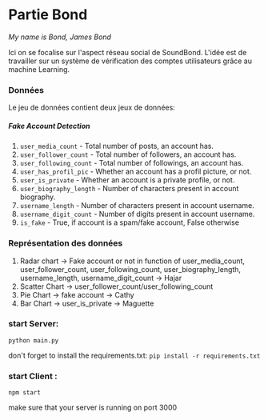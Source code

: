 # Partie Bond
*My name is Bond, James Bond*

Ici on se focalise sur l'aspect réseau social de SoundBond. L'idée est de travailler sur un système de vérification des comptes utilisateurs grâce au machine Learning.

### Données

Le jeu de données contient deux jeux de données:

##### Fake Account Detection
1. `user_media_count` - Total number of posts, an account has.
2. `user_follower_count` - Total number of followers, an account has.
3. `user_following_count` - Total number of followings, an account has.
4. `user_has_profil_pic` - Whether an account has a profil picture, or not.
5. `user_is_private` - Whether an account is a private profile, or not.
6. `user_biography_length` - Number of characters present in account biography.
7. `username_length` - Number of characters present in account username.
8. `username_digit_count` - Number of digits present in account username.
9. `is_fake` - True, if account is a spam/fake account, False otherwise

### Représentation des données
1. Radar chart -> Fake account or not in function of user_media_count, user_follower_count, user_following_count, user_biography_length, username_length, username_digit_count -> Hajar
2. Scatter Chart -> user_follower_count/user_following_count
3. Pie Chart -> fake account -> Cathy
4. Bar Chart -> user_is_private -> Maguette


### start Server: 
```python main.py```

don't forget to install the requirements.txt: ```pip install -r requirements.txt```

### start Client  :
```npm start```

make sure that your server is running on port 3000
